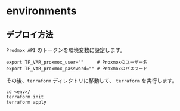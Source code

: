 # environments

## デプロイ方法

`Prodmox API` のトークンを環境変数に設定します。

```shell
export TF_VAR_proxmox_user=""     # Proxmoxのユーザー名
export TF_VAR_proxmox_password="" # Proxmoxのパスワード
```

その後、`terraform` ディレクトリに移動して、 `terraform` を実行します。

```shell
cd <env>/
terraform init
terraform apply
```
